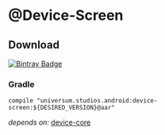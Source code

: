 @Device-Screen
===============

## Download ##
[![Bintray Badge](https://api.bintray.com/packages/universum-studios/android/universum.studios.android%3Adevice/images/download.svg)](https://bintray.com/universum-studios/android/universum.studios.android%3Adevice/_latestVersion)

### Gradle ###

    compile "universum.studios.android:device-screen:${DESIRED_VERSION}@aar"

_depends on:_
[device-core](https://github.com/universum-studios/android_device/tree/master/library-core)